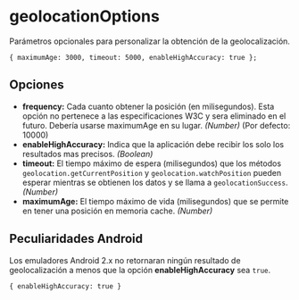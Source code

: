 geolocationOptions
==================

Parámetros opcionales para personalizar la obtención de la geolocalización.

    { maximumAge: 3000, timeout: 5000, enableHighAccuracy: true };

Opciones
--------

- __frequency:__ Cada cuanto obtener la posición (en milisegundos). Esta opción no pertenece a las especificaciones W3C y sera eliminado en el futuro. Debería usarse maximumAge en su lugar. _(Number)_ (Por defecto: 10000)
- __enableHighAccuracy:__ Indica que la aplicación debe recibir los solo los resultados mas precisos. _(Boolean)_
- __timeout:__ El tiempo máximo de espera (milisegundos) que los métodos `geolocation.getCurrentPosition` y `geolocation.watchPosition` pueden esperar mientras se obtienen los datos y se llama a `geolocationSuccess`. _(Number)_
- __maximumAge:__ El tiempo máximo de vida (milisegundos) que se permite en tener una posición en memoria cache. _(Number)_

Peculiaridades Android
----------------------

Los emuladores Android 2.x no retornaran ningún resultado de geolocalización a menos que la opción __enableHighAccuracy__ sea `true`.

    { enableHighAccuracy: true }

